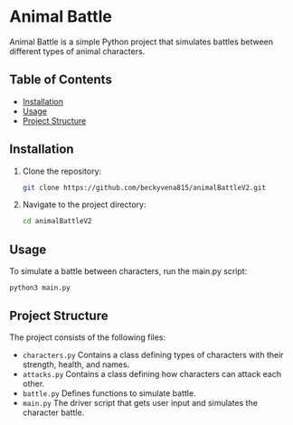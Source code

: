 # Animal Battle

Animal Battle is a simple Python project that simulates battles between different types of animal characters.

## Table of Contents

- [Installation](#installation)
- [Usage](#usage)
- [Project Structure](#project-structure)

## Installation

1. Clone the repository:

    ```bash
    git clone https://github.com/beckyvena815/animalBattleV2.git
    ```
2. Navigate to the project directory:

    ```bash
    cd animalBattleV2
    ```
## Usage
To simulate a battle between characters, run the main.py script:

  ```
  python3 main.py
  ```

## Project Structure
The project consists of the following files:
- `characters.py` Contains a class defining types of characters with their strength, health, and names.
- `attacks.py` Contains a class defining how characters can attack each other.
- `battle.py` Defines functions to simulate battle.
- `main.py` The driver script that gets user input and simulates the character battle.
